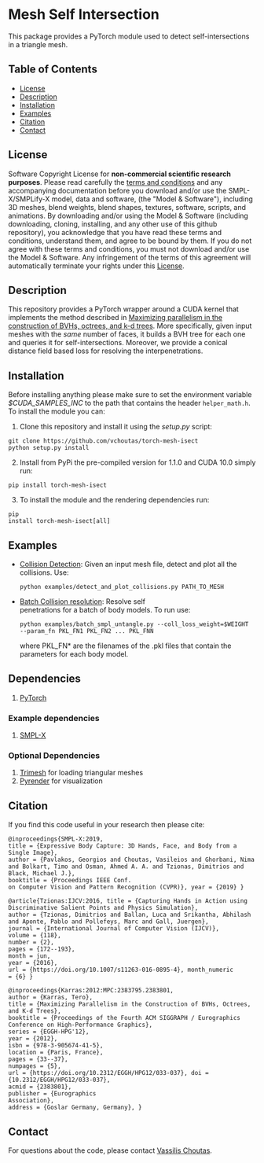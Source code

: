 # Mesh Self Intersection

This package provides a PyTorch module used to detect self-intersections in a
triangle mesh.


## Table of Contents
  * [License](#license)
  * [Description](#description)
  * [Installation](#installation)
  * [Examples](#examples)
  * [Citation](#citation)
  * [Contact](#contact)

## License

Software Copyright License for **non-commercial scientific research purposes**.
Please read carefully the [terms and
conditions](https://github.com/vchoutas/smplx/blob/master/LICENSE) and any
accompanying documentation before you download and/or use the SMPL-X/SMPLify-X
model, data and software, (the "Model & Software"), including 3D meshes, blend
weights, blend shapes, textures, software, scripts, and animations. By
downloading and/or using the Model & Software (including downloading, cloning,
installing, and any other use of this github repository), you acknowledge that
you have read these terms and conditions, understand them, and agree to be bound
by them. If you do not agree with these terms and conditions, you must not
download and/or use the Model & Software. Any infringement of the terms of this
agreement will automatically terminate your rights under this
[License](./LICENSE).


## Description

This repository provides a PyTorch wrapper around a CUDA kernel that implements
the method described in [Maximizing parallelism in the construction of BVHs,
octrees, and k-d trees](https://dl.acm.org/citation.cfm?id=2383801). More
specifically, given input meshes with the *same* number of faces, it builds a
BVH tree for each one and queries it for self-intersections. Moreover, we
provide a conical distance field based loss for resolving the interpenetrations.


## Installation

Before installing anything please make sure to set the environment variable
*$CUDA_SAMPLES_INC* to the path that contains the header `helper_math.h`.
To install the module you can:

1. Clone this repository and install it using the *setup.py* script:
```Shell
git clone https://github.com/vchoutas/torch-mesh-isect
python setup.py install
```
2. Install from PyPi the pre-compiled version for 1.1.0 and CUDA 10.0 simply run:
```Shell
pip install torch-mesh-isect
```

3.  To install the module and the rendering dependencies run:
```Shell
pip
install torch-mesh-isect[all]
```


## Examples

* [Collision Detection](./examples/detect_and_plot_collisions.py): Given an
  input mesh file, detect and plot all the collisions. Use:
  ```Shell
  python examples/detect_and_plot_collisions.py PATH_TO_MESH
  ```
* [Batch Collision resolution](./examples/batch_smpl_untangle.py):  Resolve self	
  penetrations for a batch of body models. To run use:
  ```Shell
  python examples/batch_smpl_untangle.py --coll_loss_weight=$WEIGHT 
  --param_fn PKL_FN1 PKL_FN2 ... PKL_FNN  
  ```
  where PKL_FN* are the filenames of the .pkl files that contain the parameters for each body model. 

## Dependencies

1. [PyTorch](https://pytorch.org/)

### Example dependencies

1. [SMPL-X](https://github.com/MPI-IS/smplx)

### Optional Dependencies

1. [Trimesh](https://trimsh.org/) for loading triangular meshes
2. [Pyrender](https://pyrender.readthedocs.io/) for visualization

## Citation

If you find this code useful in your research then please cite:

```
@inproceedings{SMPL-X:2019,
title = {Expressive Body Capture: 3D Hands, Face, and Body from a Single Image},
author = {Pavlakos, Georgios and Choutas, Vasileios and Ghorbani, Nima and Bolkart, Timo and Osman, Ahmed A. A. and Tzionas, Dimitrios and Black, Michael J.},
booktitle = {Proceedings IEEE Conf.
on Computer Vision and Pattern Recognition (CVPR)}, year = {2019} }
```

```
@article{Tzionas:IJCV:2016, title = {Capturing Hands in Action using Discriminative Salient Points and Physics Simulation},
author = {Tzionas, Dimitrios and Ballan, Luca and Srikantha, Abhilash and Aponte, Pablo and Pollefeys, Marc and Gall, Juergen},
journal = {International Journal of Computer Vision (IJCV)},
volume = {118},
number = {2},
pages = {172--193},
month = jun,
year = {2016},
url = {https://doi.org/10.1007/s11263-016-0895-4}, month_numeric
= {6} }
```

```
@inproceedings{Karras:2012:MPC:2383795.2383801,
author = {Karras, Tero},
title = {Maximizing Parallelism in the Construction of BVHs, Octrees, and K-d Trees},
booktitle = {Proceedings of the Fourth ACM SIGGRAPH / Eurographics
Conference on High-Performance Graphics},
series = {EGGH-HPG'12},
year = {2012},
isbn = {978-3-905674-41-5},
location = {Paris, France},
pages = {33--37},
numpages = {5},
url = {https://doi.org/10.2312/EGGH/HPG12/033-037}, doi =
{10.2312/EGGH/HPG12/033-037},
acmid = {2383801},
publisher = {Eurographics
Association},
address = {Goslar Germany, Germany}, }
```

## Contact
For questions about the code, please contact [Vassilis Choutas](vassilis.choutas@tuebingen.mpg.de).
